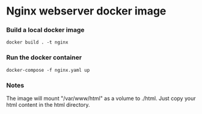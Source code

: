 # Nginx webserver docker image

### Build a local docker image

```
docker build . -t nginx
```

### Run the docker container
```
docker-compose -f nginx.yaml up
```

### Notes
The image will mount "/var/www/html" as a volume to ./html. Just copy your html content in the html directory.
